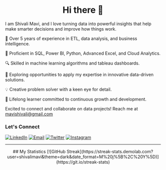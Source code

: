 <h1 align="center"> Hi there 👋 </h1>

I am Shivali Mavi, and I love turning data into powerful insights that help make smarter decisions and improve how things work.

💼 Over 5 years of experience in ETL, data analysis, and business intelligence.

🌟 Proficient in SQL, Power BI, Python, Advanced Excel, and Cloud Analytics.

🔍 Skilled in machine learning algorithms and tableau dashboards.

🚀 Exploring opportunities to apply my expertise in innovative data-driven solutions.

💡 Creative problem solver with a keen eye for detail.

🌱 Lifelong learner committed to continuous growth and development.


Excited to connect and collaborate on data projects! 
Reach me at mavishivali@gmail.com

### Let's Connect
[![LinkedIn](https://img.shields.io/badge/LinkedIn-0077B5?style=flat-square&logo=linkedin&logoColor=white)](https://www.linkedin.com/in/shivalimavi/)
[![Email](https://img.shields.io/badge/Email-00FF7F?style=flat-square&logo=email&logoColor=white)](mailto:mavishivali@gmail.com)
[![Twitter](https://img.shields.io/badge/Twitter-1DA1F2?style=flat-square&logo=twitter&logoColor=white)](https://twitter.com/shivalimavi1)
[![Instagram](https://img.shields.io/badge/Instagram-E4405F?style=flat-square&logo=instagram&logoColor=white)](https://www.instagram.com/shivalimavi/)

<!-- [![Portfolio](https://img.shields.io/badge/Portfolio-9B59B6?style=flat-square&logo=portfolio&logoColor=white)](https://shivalimavi.github.io/portfolio/)
 -->


****

<p align="center">
## My Statistics
[![GitHub Streak](https://streak-stats.demolab.com?user=shivalimavi&theme=dark&date_format=M%20j%5B%2C%20Y%5D)](https://git.io/streak-stats)
</p>
